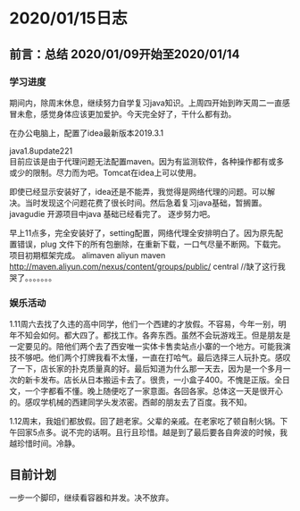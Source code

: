 # 2020/01/15日志

## 前言：总结 2020/01/09开始至2020/01/14

### 学习进度

期间内，除周末休息，继续努力自学复习java知识。上周四开始到昨天周二一直感冒未愈，感觉身体应该更加爱护。今天完全好了，干什么都有劲。

在办公电脑上，配置了idea最新版本2019.3.1

java1.8update221  
目前应该是由于代理问题无法配置maven。因为有监测软件，各种操作都有或多或少的限制。尽力而为吧。Tomcat在idea上可以使用。


即使已经显示安装好了，idea还是不能弄，我觉得是网络代理的问题。可以解决。当时发现这个问题花费了很长时间。然后急着复习java基础，暂搁置。
javagudie 开源项目中java 基础已经看完了。
逐步努力吧。

早上11点多，完全安装好了，setting配置，网络代理全安排明白了。因为原先配置错误，plug 文件下的所有包删除，在重新下载，一口气尽量不断网。下载完。项目初期框架完成。
<mirror>
      <id>alimaven</id>
      <name>aliyun maven</name>
      <url>http://maven.aliyun.com/nexus/content/groups/public/</url>
      <mirrorOf>central</mirrorOf>        //缺了这行我哭了。。。。。。。
    </mirror>

### 娱乐活动

1.11周六去找了久违的高中同学，他们一个西建的才放假。不容易，今年一别，明年不知会如何。都大四了。都找工作。各奔东西。虽然不会玩游戏王。但是朋友是一定要见的。陪他们两个去了西安唯一实体卡售卖站点小寨的一个地方。可能我演技不够吧。他们两个打牌我看不太懂，一直在打哈气。最后选择三人玩扑克。感叹了一下，店长家的扑克质量真的好。最后知道为什么那一天去，因为是一个多月一次的新卡发布。店长从日本搬运卡去了。很贵，一小盒子400。不愧是正版。全日文，一个字都看不懂。晚上随便吃了一家意面。各回各家。总体这一天是很开心的。感叹学机械的西建同学头发浓密。西邮的朋友去了百度。我不知。

1.12周末，我姐们都放假。回了趟老家。父辈的亲戚。在老家吃了顿自制火锅。下午回家5点多。说不完的话啊。且行且珍惜。越是到了最后要各自奔波的时候，我越珍惜时间。冷静。

## 目前计划

一步一个脚印，继续看容器和并发。决不放弃。
